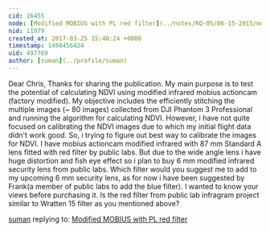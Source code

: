 ```yaml
---
cid: 16455
node: [Modified MOBIUS with PL red filter](../notes/RQ-05/06-15-2015/modified-mobius-with-pl-red-filter)
nid: 11979
created_at: 2017-03-25 15:40:24 +0000
timestamp: 1490456424
uid: 497769
author: [suman](../profile/suman)
---
```


Dear Chris,
                  Thanks for sharing the publication. My main purpose is to test the potential of calculating NDVI using modified infrared mobius actioncam (factory modified). My objective includes the efficiently stitching the multiple images (~ 80 images) collected from DJI Phantom 3 Professional and running the algorithm for calculating NDVI. However, i have not quite focused on calibrating the NDVI images due to which my initial flight data didn't work good. So, i trying to figure out best way to calibrate the images for NDVI. 
I have mobius actioncam modified infrared with 87 mm Standard A lens fitted with red filter by public labs. But due to the wide angle lens i have huge distortion and fish eye effect so i plan to buy 6 mm modified infrared security lens from public labs. Which filter would you suggest me to add to my upcoming 6 mm security lens, as for now i have been suggested by Frank(a member of public labs to add the blue filter). I wanted to know your views before purchasing it.
Is the red filter from public lab infragram project similar to Wratten 15 filter as you mentioned above?

[suman](../profile/suman) replying to: [Modified MOBIUS with PL red filter](../notes/RQ-05/06-15-2015/modified-mobius-with-pl-red-filter)

